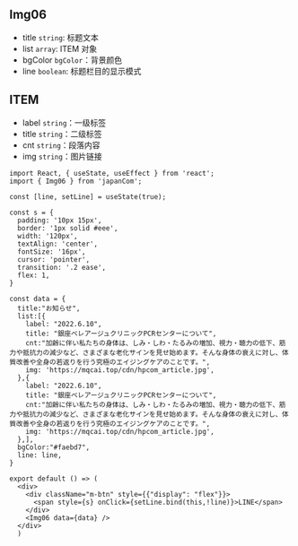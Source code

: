 
## Img06

- title `string`: 标题文本
- list `array`: ITEM 对象
- bgColor `bgColor`：背景颜色
- line `boolean`: 标题栏目的显示模式

## ITEM
- label `string`：一级标签
- title `string`：二级标签
- cnt `string`：段落内容
- img `string`：图片链接


```tsx
import React, { useState, useEffect } from 'react';
import { Img06 } from 'japanCom';

const [line, setLine] = useState(true);

const s = {
  padding: '10px 15px',
  border: '1px solid #eee',
  width: '120px',
  textAlign: 'center',
  fontSize: '16px',
  cursor: 'pointer',
  transition: '.2 ease',
  flex: 1, 
}

const data = {
  title:"お知らせ",
  list:[{
    label: "2022.6.10",
    title: "銀座ベレアージュクリニックPCRセンターについて",
    cnt:"加齢に伴い私たちの身体は、しみ・しわ・たるみの増加、視力・聴力の低下、筋力や抵抗力の減少など、さまざまな老化サインを見せ始めます。そんな身体の衰えに対し、体質改善や全身の若返りを行う究極のエイジングケアのことです。",
    img: 'https://mqcai.top/cdn/hpcom_article.jpg',
  },{
    label: "2022.6.10",
    title: "銀座ベレアージュクリニックPCRセンターについて",
    cnt:"加齢に伴い私たちの身体は、しみ・しわ・たるみの増加、視力・聴力の低下、筋力や抵抗力の減少など、さまざまな老化サインを見せ始めます。そんな身体の衰えに対し、体質改善や全身の若返りを行う究極のエイジングケアのことです。",
    img: 'https://mqcai.top/cdn/hpcom_article.jpg',
  },],
  bgColor:"#faebd7",
  line: line,
}

export default () => (
  <div>
    <div className="m-btn" style={{"display": "flex"}}>
      <span style={s} onClick={setLine.bind(this,!line)}>LINE</span>
    </div>
    <Img06 data={data} />
  </div>
  )
```
